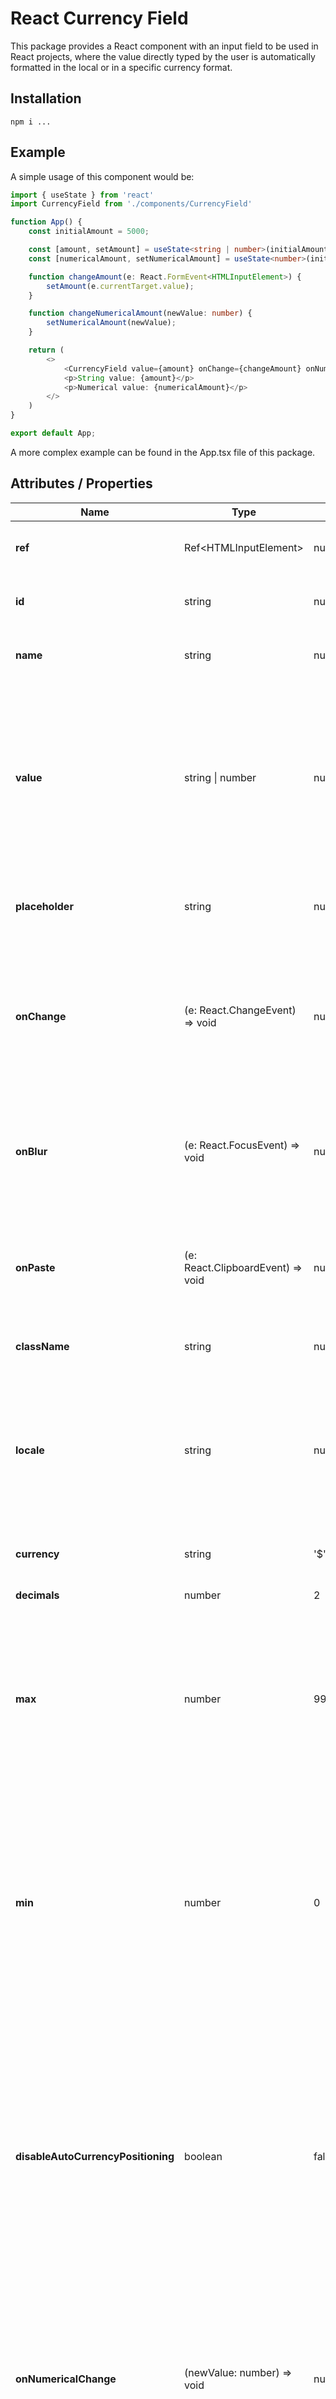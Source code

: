 # React Currency Field

This package provides a React component with an input field to be used in React projects,
where the value directly typed by the user is automatically formatted in the local or in a specific currency format.

## Installation
```
npm i ...
```

## Example

A simple usage of this component would be:

```ts
import { useState } from 'react'
import CurrencyField from './components/CurrencyField'

function App() {
    const initialAmount = 5000;

    const [amount, setAmount] = useState<string | number>(initialAmount);
    const [numericalAmount, setNumericalAmount] = useState<number>(initialAmount);

    function changeAmount(e: React.FormEvent<HTMLInputElement>) {
        setAmount(e.currentTarget.value);
    }

    function changeNumericalAmount(newValue: number) {
        setNumericalAmount(newValue);
    }

    return (
        <>
            <CurrencyField value={amount} onChange={changeAmount} onNumericalChange={changeNumericalAmount} />
            <p>String value: {amount}</p>
            <p>Numerical value: {numericalAmount}</p>
        </>
    )
}

export default App;
```

A more complex example can be found in the App.tsx file of this package.

## Attributes / Properties

| Name | Type | Default | Description |
| ---- | ---- | ------- | ----------- |
| **ref** | Ref\<HTMLInputElement\> | null | Used for binding a Ref object to the input field. |
| **id** | string | null | For setting the standard HTML "id" attribute. |
| **name** | string | null | For setting the standard HTML "name" attribute. |
| **value** | string \| number | null | Useful for setting a default value, this should be a value provided by a "useState" hook. It can be a number or a string (which has to comply with the local format set!). Number is recommended. |
| **placeholder** | string | null | For setting the standard HTML "placeholder" attribute. |
| **onChange** | (e: React.ChangeEvent<HTMLInputElement>) => void | null | For setting a custom event handler on "change" event, which should update the state passed to the "value" attribute. Look at the example above. |
| **onBlur** | (e: React.FocusEvent<HTMLInputElement>) => void | null | For setting a custom event handler on "blur" event, which will be executed after the internal handler has run. |
| **onPaste** | (e: React.ClipboardEvent<HTMLInputElement>) => void | null | For setting a custom event handler on "paste" event, which will be executed after the internal handler has run. |
| **className** | string | null | Used to set classes to the input field. |
| **locale** | string | null | Set the number format. If the attribute is not provided, the format will be fetched from the browser's language preferences. If even this fails, it will be set to 'en-US'. |
| **currency** | string | '$' | Set the currency symbol to use. |
| **decimals** | number | 2 | Number of decimals allowed. |
| **max** | number | 999999999 | The input field will not allow a value that is greater than the one specified by this attribute, and it will call the function (if any) specified by the "onMaxFails" attribute. |
| **min** | number | 0 | If a value to this attribute is provided and it's greater than zero, any value will be allowed in the input field, but in case it's lower than the one specified by this attribute, it will call the function (if any) specified by the "onMinFails" attribute. |
| **disableAutoCurrencyPositioning** | boolean | false | By default the currency symbol will be translated to the right, so that it will be graphically shown up like it is inside the input field. If set to true, the chosen currency symbol will not be moved, so that the developer would have more freedom to style the component. |
| **onNumericalChange** | (newValue: number) => void | null | Whenever the user interacts with the input field, the function passed to this attribute will be called and it will contain a parameter representing the value of the field but of number type. |
| **onMaxFails** | (newValue: boolean) => void | null | If set, the function will be called every time the user tries to set a number greater than the one specified by the "max" attribute. |
| **onMinFails** | (newValue: boolean) => void | null | If set, the function will be called every time the user interacts with the input field, and its value is lower than the one specified by the "min" attribute. |
